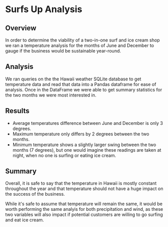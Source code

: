 # Surfs Up Analysis

## Overview
In order to determine the viability of a two-in-one surf and ice cream shop we ran a temperature analysis for the months of June and December to gauge if the business would be sustainable year-round.

## Analysis
We ran queries on the the Hawaii weather SQLite database to get temperature data and read that data into a Pandas dataframe for ease of analysis. Once in the DataFrame we were able to get summary statistics for the two months we were most interested in.

## Results

- Average temperatures difference between June and December is only 3 degrees.
- Maximum temperature only differs by 2 degrees between the two months.
- Minimum temperature shows a slightly larger swing between the two months (7 degrees), but one would imagine these readings are taken at night, when no one is surfing or eating ice cream.

## Summary
Overall, it is safe to say that the temperature in Hawaii is mostly constant throughout the year and that temperature should not have a huge impact on the success of the business.

While it's safe to assume that temperature will remain the same, it would be worth performing the same analyis for both precipitation and wind, as these two variables will also impact if potential customers are willing to go surfing and eat ice cream.